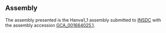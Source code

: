 

Assembly
--------

The assembly presented is the Hanva1\_1 assembly submitted to
[INSDC](http://www.insdc.org) with the assembly accession
[GCA\_001664025.1](http://www.ebi.ac.uk/ena/data/view/GCA_001664025.1).
